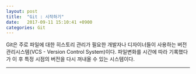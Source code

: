 ```yaml
---
layout: post
title:  "Git : 시작하기"
date:   2017-09-11 15:10:41 +0900
categories: Git
---
```



Git은 주로 파일에 대한 히스토리 관리가 필요한 개발자나 디자이너들이 사용하는 버전관리시스템(VCS - Version Control System)이다. 파일변화를 시간에 따라 기록했다가 이 후 특정 시점의 버전을 다시 꺼내올 수 있는 시스템이다.

---
